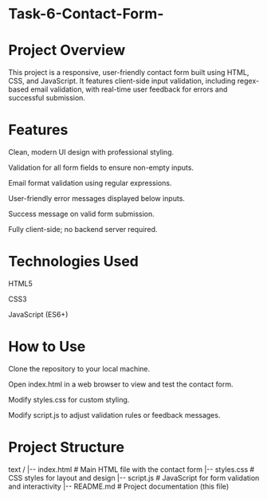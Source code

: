 ﻿# Task-6-Contact-Form-
# Project Overview
This project is a responsive, user-friendly contact form built using HTML, CSS, and JavaScript. It features client-side input validation, including regex-based email validation, with real-time user feedback for errors and successful submission.

# Features
Clean, modern UI design with professional styling.

Validation for all form fields to ensure non-empty inputs.

Email format validation using regular expressions.

User-friendly error messages displayed below inputs.

Success message on valid form submission.

Fully client-side; no backend server required.

# Technologies Used
HTML5

CSS3

JavaScript (ES6+)

# How to Use
Clone the repository to your local machine.

Open index.html in a web browser to view and test the contact form.

Modify styles.css for custom styling.

Modify script.js to adjust validation rules or feedback messages.

 # Project Structure
text
/
|-- index.html       # Main HTML file with the contact form
|-- styles.css       # CSS styles for layout and design
|-- script.js        # JavaScript for form validation and interactivity
|-- README.md        # Project documentation (this file)

